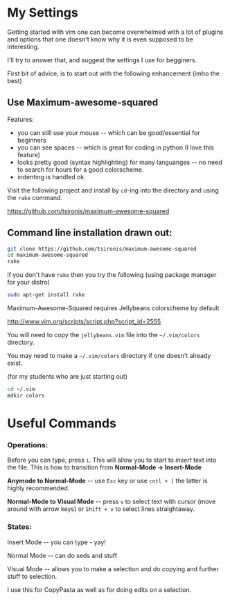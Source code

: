 My Settings
===========

Getting started with vim one can become overwhelmed with a lot of plugins and options that one doesn't know why it is even supposed to be interesting.

I'll try to answer that, and suggest the settings I use for begginers.


First bit of advice, is to start out with the following enhancement (imho the best)

Use Maximum-awesome-squared
---------------------------

Features:
* you can still use your mouse -- which can be good/essential for beginners
* you can see spaces -- which is great for coding in python (I love this feature)
* looks pretty good (syntax highlighting) for many languanges -- no need to search for hours for a good colorscheme.
* indenting is handled ok


Visit the following project and install by `cd`-ing into the directory and using the `rake` command.

https://github.com/tsironis/maximum-awesome-squared

## Command line installation drawn out:
```bash
git clone https://github.com/tsironis/maximum-awesome-squared
cd maximum-awesome-squared
rake
```

if you don't have `rake` then you try the following (using package manager for your distro)

```bash
sudo apt-get install rake
```


Maximum-Awesome-Squared requires Jellybeans colorscheme by default

http://www.vim.org/scripts/script.php?script_id=2555

You will need to copy the `jellybeans.vim` file into the `~/.vim/colors` directory.

You may need to make a `~/.vim/colors` directory if one doesn't already exist.


(for my students who are just starting out)
```bash
cd ~/.vim
mdkir colors
```

Useful Commands
===============


### Operations:


Before you can type, press `i`.  This will allow you to start to *insert* text into the file.
This is how to transition from **Normal-Mode -> Insert-Mode**

**Anymode to Normal-Mode** -- use `Esc` key or use `cntl + [` the latter is highly recommended.

**Normal-Mode to Visual Mode** -- press `v` to select text with cursor (move around with arrow keys) or `Shift + v` to select lines straightaway.


### States:

Insert Mode -- you can type - yay!

Normal Mode -- can do seds and stuff

Visual Mode -- allows you to make a selection and do copying and further stuff to selection.

I use this for CopyPasta as well as for doing edits on a selection.
